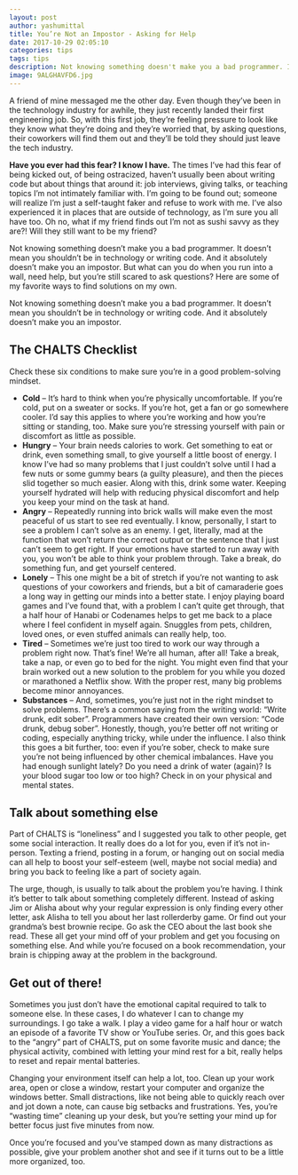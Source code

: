 ```yaml
---
layout: post
author: yashumittal
title: You’re Not an Impostor - Asking for Help
date: 2017-10-29 02:05:10
categories: tips
tags: tips
description: Not knowing something doesn't make you a bad programmer. It doesn't mean you shouldn't be in technology or writing code. And it absolutely doesn't make you an impostor. Here are a few ways to find solutions.
image: 9ALGHAVFD6.jpg
---
```


A friend of mine messaged me the other day. Even though they’ve been in the technology industry for awhile, they just recently landed their first engineering job. So, with this first job, they’re feeling pressure to look like they know what they’re doing and they’re worried that, by asking questions, their coworkers will find them out and they’ll be told they should just leave the tech industry.

**Have you ever had this fear? I know I have.** The times I’ve had this fear of being kicked out, of being ostracized, haven’t usually been about writing code but about things that around it: job interviews, giving talks, or teaching topics I’m not intimately familiar with. I’m going to be found out; someone will realize I’m just a self-taught faker and refuse to work with me. I’ve also experienced it in places that are outside of technology, as I’m sure you all have too. Oh no, what if my friend finds out I’m not as sushi savvy as they are?! Will they still want to be my friend?

Not knowing something doesn’t make you a bad programmer. It doesn’t mean you shouldn’t be in technology or writing code. And it absolutely doesn’t make you an impostor. But what can you do when you run into a wall, need help, but you’re still scared to ask questions? Here are some of my favorite ways to find solutions on my own.

<div class="callout">
Not knowing something doesn’t make you a bad programmer. It doesn’t mean you shouldn’t be in technology or writing code. And it absolutely doesn’t make you an impostor.
</div>

## The CHALTS Checklist

Check these six conditions to make sure you’re in a good problem-solving mindset.

* **Cold** – It’s hard to think when you’re physically uncomfortable. If you’re cold, put on a sweater or socks. If you’re hot, get a fan or go somewhere cooler. I’d say this applies to where you’re working and how you’re sitting or standing, too. Make sure you’re stressing yourself with pain or discomfort as little as possible.
* **Hungry** – Your brain needs calories to work. Get something to eat or drink, even something small, to give yourself a little boost of energy. I know I’ve had so many problems that I just couldn’t solve until I had a few nuts or some gummy bears (a guilty pleasure), and then the pieces slid together so much easier. Along with this, drink some water. Keeping yourself hydrated will help with reducing physical discomfort and help you keep your mind on the task at hand.
* **Angry** – Repeatedly running into brick walls will make even the most peaceful of us start to see red eventually. I know, personally, I start to see a problem I can’t solve as an enemy. I get, literally, mad at the function that won’t return the correct output or the sentence that I just can’t seem to get right. If your emotions have started to run away with you, you won’t be able to think your problem through. Take a break, do something fun, and get yourself centered.
* **Lonely** – This one might be a bit of stretch if you’re not wanting to ask questions of your coworkers and friends, but a bit of camaraderie goes a long way in getting our minds into a better state. I enjoy playing board games and I’ve found that, with a problem I can’t quite get through, that a half hour of Hanabi or Codenames helps to get me back to a place where I feel confident in myself again. Snuggles from pets, children, loved ones, or even stuffed animals can really help, too.
* **Tired** – Sometimes we’re just too tired to work our way through a problem right now. That’s fine! We’re all human, after all! Take a break, take a nap, or even go to bed for the night. You might even find that your brain worked out a new solution to the problem for you while you dozed or marathoned a Netflix show. With the proper rest, many big problems become minor annoyances.
* **Substances** – And, sometimes, you’re just not in the right mindset to solve problems. There’s a common saying from the writing world: “Write drunk, edit sober”. Programmers have created their own version: “Code drunk, debug sober”. Honestly, though, you’re better off not writing or coding, especially anything tricky, while under the influence. I also think this goes a bit further, too: even if you’re sober, check to make sure you’re not being influenced by other chemical imbalances. Have you had enough sunlight lately? Do you need a drink of water (again)? Is your blood sugar too low or too high? Check in on your physical and mental states.

## Talk about something else

Part of CHALTS is “loneliness” and I suggested you talk to other people, get some social interaction. It really does do a lot for you, even if it’s not in-person. Texting a friend, posting in a forum, or hanging out on social media can all help to boost your self-esteem (well, maybe not social media) and bring you back to feeling like a part of society again.

The urge, though, is usually to talk about the problem you’re having. I think it’s better to talk about something completely different. Instead of asking Jim or Alisha about why your regular expression is only finding every other letter, ask Alisha to tell you about her last rollerderby game. Or find out your grandma’s best brownie recipe. Go ask the CEO about the last book she read. These all get your mind off of your problem and get you focusing on something else. And while you’re focused on a book recommendation, your brain is chipping away at the problem in the background.

## Get out of there!

Sometimes you just don’t have the emotional capital required to talk to someone else. In these cases, I do whatever I can to change my surroundings. I go take a walk. I play a video game for a half hour or watch an episode of a favorite TV show or YouTube series. Or, and this goes back to the “angry” part of CHALTS, put on some favorite music and dance; the physical activity, combined with letting your mind rest for a bit, really helps to reset and repair mental batteries.

Changing your environment itself can help a lot, too. Clean up your work area, open or close a window, restart your computer and organize the windows better. Small distractions, like not being able to quickly reach over and jot down a note, can cause big setbacks and frustrations. Yes, you’re “wasting time” cleaning up your desk, but you’re setting your mind up for better focus just five minutes from now.

Once you’re focused and you’ve stamped down as many distractions as possible, give your problem another shot and see if it turns out to be a little more organized, too.